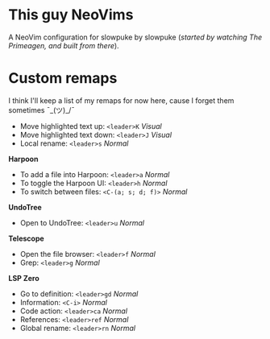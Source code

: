 # This guy NeoVims

A NeoVim configuration for slowpuke by slowpuke (_started by watching The Primeagen, and built from there_).

# Custom remaps

I think I'll keep a list of my remaps for now here, cause I forget them sometimes ¯\_(ツ)_/¯

- Move highlighted text up: `<leader>K` _Visual_
- Move highlighted text down: `<leader>J` _Visual_
- Local rename: `<leader>s` _Normal_

__Harpoon__

- To add a file into Harpoon: `<leader>a` _Normal_
- To toggle the Harpoon UI: `<leader>h` _Normal_
- To switch between files: `<C-(a; s; d; f)>` _Normal_

__UndoTree__

- Open to UndoTree: `<leader>u` _Normal_

__Telescope__

- Open the file browser: `<leader>f` _Normal_
- Grep: `<leader>g` _Normal_

__LSP Zero__

- Go to definition: `<leader>gd` _Normal_
- Information: `<C-i>` _Normal_
- Code action: `<leader>ca` _Normal_
- References: `<leader>ref` _Normal_
- Global rename: `<leader>rn` _Normal_
